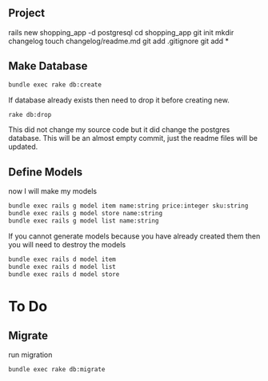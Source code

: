 ## Project

rails new shopping_app -d postgresql
cd shopping_app
git init
mkdir changelog
touch changelog/readme.md
git add .gitignore
git add *

## Make Database
```bash
bundle exec rake db:create
```
If database already exists then need to drop it before creating new.

```bash
rake db:drop
```
This did not change my source code but it did change the postgres database.
This will be an almost empty commit, just the readme files will be updated.

## Define Models

now I will make my models

```bash
bundle exec rails g model item name:string price:integer sku:string
bundle exec rails g model store name:string
bundle exec rails g model list name:string
```

If you cannot generate models because you have already created them then you will need to destroy the models
```bash
bundle exec rails d model item
bundle exec rails d model list
bundle exec rails d model store
```

# To Do

## Migrate

run migration

```bash
bundle exec rake db:migrate
```